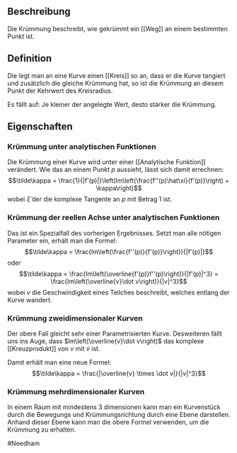 ## Beschreibung
Die Krümmung beschreibt, wie gekrümmt ein [[Weg]] an einem bestimmten Punkt ist.

## Definition
Die legt man an eine Kurve einen [[Kreis]] so an, dass er die Kurve tangiert und zusätzlich die gleiche Krümmung hat, so ist die Krümmung an diesem Punkt der Kehrwert des Kreisradius.

Es fällt auf: Je kleiner der angelegte Wert, desto stärker die Krümmung.

## Eigenschaften
### Krümmung unter analytischen Funktionen
Die Krümmung einer Kurve wird unter einer [[Analytische Funktion]] verändert. Wie das an einem Punkt $p$ aussieht, lässt sich damit errechnen:
$$\tilde\kappa = \frac{1}{|f'(p)|}\left(Im\left(\frac{f''(p)\hat\xi}{f'(p)}\right) + \kappa\right)$$
wobei $\hat\xi$ der die komplexe Tangente an $p$ mit Betrag 1 ist.

### Krümmung der reellen Achse unter analytischen Funktionen
Das ist ein Spezialfall des vorherigen Ergebnisses. Setzt man alle nötigen Parameter ein, erhält man die Formel:
$$\tilde\kappa = \frac{Im\left(\frac{f''(p)}{f'(p)}\right)}{|f'(p)|}$$ oder
$$\tilde\kappa = \frac{Im\left(\overline{f'(p)}f''(p)\right)}{|f'(p)|^3} = \frac{Im\left(\overline{v}\dot v\right)}{|v|^3}$$ wobei $v$ die Geschwindigkeit eines Teilches beschreibt, welches entlang der Kurve wandert.


### Krümmung zweidimensionaler Kurven
Der obere Fall gleicht sehr einer Parametrisierten Kurve. Desweiteren fällt uns ins Auge, dass $Im\left(\overline{v}\dot v\right)$ das komplexe [[Kreuzprodukt]] von $v$ mit $\dot v$ ist.

Damit erhält man eine neue Formel:
$$\tilde\kappa = \frac{|\overline{v} \times \dot v|}{|v|^3}$$ 

### Krümmung mehrdimensionaler Kurven
In einem Raum mit mindestens 3 dimensionen kann man ein Kurvenstück durch die Bewegungs und Krümmungsrichtung durch eine Ebene darstellen. Anhand dieser Ebene kann man die obere Formel verwenden, um die Krümmung zu erhalten.


#Needham 